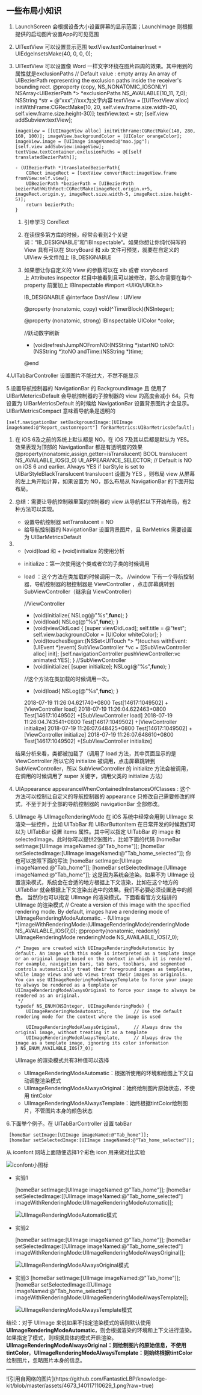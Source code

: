 ## 一些布局小知识

1. LaunchScreen 会根据设备大小设置屏幕的显示范围；LaunchImage 则根据提供的启动图片设置App的可见范围
2. UITextView 可以设置显示范围
       textView.textContainerInset = UIEdgeInsetsMake(40, 0, 0, 0);
3. UITextView 可以设置像 Word 一样文字环绕在图片四周的效果。其中用到的属性就是exclusionPaths
   // Default value : empty array  An array of UIBezierPath representing the exclusion paths inside the receiver's bounding rect.
   @property (copy, NS_NONATOMIC_IOSONLY) NSArray<UIBezierPath *> *exclusionPaths NS_AVAILABLE(10_11, 7_0);
       NSString *str = @“xxx”;//xxx为文字内容
       textView = [[UITextView alloc] initWithFrame:CGRectMake(10, 20, self.view.frame.size.width-20,    self.view.frame.size.height-30)];
       textView.text = str;
       [self.view addSubview:textView];
       
       imageView = [[UIImageView alloc] initWithFrame:CGRectMake(140, 280, 160, 100)]; imageView.backgroundColor = [UIColor orangeColor];  
       imageView.image = [UIImage imageNamed:@"mao.jpg"];    
       [self.view addSubview:imageView];
       textView.textContainer.exclusionPaths = @[[self translatedBezierPath]];
       
       - (UIBezierPath *)translatedBezierPath{
           CGRect imageRect = [textView convertRect:imageView.frame fromView:self.view];
           UIBezierPath *bezierPath = [UIBezierPath bezierPathWithRect:CGRectMake(imageRect.origin.x+5, imageRect.origin.y, imageRect.size.width-5, imageRect.size.height-5)];
           return bezierPath;
       }																		
   1. 引申学习 CoreText
   2. 在读很多第方库的时候，经常会看到2个关键词：“IB_DESIGNABLE”和”IBInspectable“。如果你想让你纯代码写的 View 具有可以在 StoryBoard 和 xib 文件可预览，就要在自定义的 UIView 头文件加上 IB_DESIGNABLE
   3. 如果想让你自定义的 View 的参数可以在 xib 或者 storyboard 上 Attributes inspector  栏目中被看到且可以被修改，那么你需要在每个 property 前面加上  IBInspectable
       #import <UIKit/UIKit.h>
       
       IB_DESIGNABLE
       @interface DashView : UIView
       
       @property (nonatomic, copy) void(^TimerBlock)(NSInteger);
       
       @property (nonatomic, strong) IBInspectable UIColor *color;
       
       //跃动数字刷新
       - (void)refreshJumpNOFromNO:(NSString *)startNO toNO:(NSString *)toNO andTime:(NSString *)time;
       
       @end
   

4.UITabBarController 设置图片不能过大，不然不能显示

5.设置导航控制器的 NavigationBar 的  BackgroundImage 且 使用了 UIBarMetericsDefault 会导航控制器的子控制器的 view 的高度会减小 64。只有设置为 UIBarMetricsDefault 的时候给 NavigationBar 设置背景图片才会显示。UIBarMetricsCompact 意味着导航条是透明的

    [self.navigationBar setBackgroundImage:[UIImage imageNamed:@"Report_customreport"] forBarMetrics:UIBarMetricsDefault];

1. 在 iOS 6及之前的系统上默认都是 NO，在 iOS 7及其以后都是默认为 YES。效果表现为顶部的 NavigationBar 都是有透明度的效果
       @property(nonatomic,assign,getter=isTranslucent) BOOL translucent NS_AVAILABLE_IOS(3_0) UI_APPEARANCE_SELECTOR; // Default is NO on iOS 6 and earlier. Always YES if barStyle is set to UIBarStyleBlackTranslucent
   translucent 设置为 YES ，则布局 view  从屏幕的左上角开始计算，如果设置为 NO，那么布局从 NavigationBar 的下面开始布局。
2. 总结：需要让导航控制器里面的控制器的 view 从导航栏以下开始布局，有2种方法可以实现。
   - 设置导航控制器 setTranslucent = NO
   - 给导航控制器的 NavigationBar 设置背景图片，且 BarMetrics 需要设置为  UIBarMetricsDefault
3. + (void)load  和  + (void)initialize 的使用分析
   - initialize：第一次使用这个类或者它的子类的时候调用 
   - load ：这个方法在类加载的时候调用一次。 
       //window 下有一个导航控制器，导航控制器的根控制器是 ViewController ，点击屏幕跳转到 SubViewController（继承自 ViewController）
       
       //ViewController
       + (void)initialize{
           NSLog(@"%s",__func__);
       }
       + (void)load{
           NSLog(@"%s",__func__);
       }
       
       - (void)viewDidLoad {
           [super viewDidLoad];
           self.title = @"test";
           self.view.backgroundColor = [UIColor whiteColor];
       }
       - (void)touchesBegan:(NSSet<UITouch *> *)touches withEvent:(UIEvent *)event{
           SubViewController *vc = [[SubViewController alloc] init];
           [self.navigationController pushViewController:vc animated:YES];
       }
       //SubViewController
       + (void)initialize{
           [super initialize];
           NSLog(@"%s",__func__);
       }
       
       //这个方法在类加载的时候调用一次。
       + (void)load{
           NSLog(@"%s",__func__);
       }
       
       2018-07-19 11:26:04.621740+0800 Test[14617:1049502] +[ViewController load]
       2018-07-19 11:26:04.622463+0800 Test[14617:1049502] +[SubViewController load]
       2018-07-19 11:26:04.743541+0800 Test[14617:1049502] +[ViewController initialize]
       2018-07-19 11:26:07.648425+0800 Test[14617:1049502] +[ViewController initialize]
       2018-07-19 11:26:07.648610+0800 Test[14617:1049502] +[SubViewController initialize]
       
       
   结果分析来看，类都被加载了（调用了 load 方法，其中页面显示的是 ViewController 所以它的 initialize 被调用，点击屏幕跳转到  SubViewController，所以 SubViewController 的 initialize 方法会被调用，在调用的时候调用了 super 关键字，调用父类的 initialize 方法）
4. UIAppearance appearanceWhenContainedInInstancesOfClasses  : 这个方法可以控制让自定义的导航控制器的 appearance 只修改自己需要修改的样式，不至于对于全部的导航控制器的 navigationBar 全部修改。
5. UIImage 与 UIImageRenderingMode
   在 iOS 系统中经常会用到 UIImage 来渲染一些控件，比如 UITabBar 和 UIBarButtonItem 
   在日常开发的时候我们可以为 UITabBar 设置 items 属性。其中可以指定 UITabBar 的 image 和 selectedImage。此时你可以提供2张图片，比如下面的代码
       [homeBar setImage:[UIImage imageNamed:@"Tab_home"]];
       [homeBar setSelectedImage:[UIImage imageNamed:@"Tab_home_selected"]];
   你也可以按照下面的写法
       [homeBar setImage:[UIImage imageNamed:@"Tab_home"]];
       [homeBar setSelectedImage:[UIImage imageNamed:@"Tab_home"]];
   这是因为系统会渲染。如果不为 UIImage 设置渲染模式，系统会在合适的地方根据上下文渲染，比如在这个地方的 UITabBar 就会根据上下文渲染出选中的效果。我们不必要必须设置选中的颜色。	
   当然你也可以指定 UIImage 的渲染模式。下面看看官方文档讲的 UIImage 的渲染模式
       // Create a version of this image with the specified rendering mode. By default, images have a rendering mode of UIImageRenderingModeAutomatic.
       - (UIImage *)imageWithRenderingMode:(UIImageRenderingMode)renderingMode NS_AVAILABLE_IOS(7_0);
       @property(nonatomic, readonly) UIImageRenderingMode renderingMode NS_AVAILABLE_IOS(7_0);
       
       
       
       /* Images are created with UIImageRenderingModeAutomatic by default. An image with this mode is interpreted as a template image or an original image based on the context in which it is rendered. For example, navigation bars, tab bars, toolbars, and segmented controls automatically treat their foreground images as templates, while image views and web views treat their images as originals. You can use UIImageRenderingModeAlwaysTemplate to force your image to always be rendered as a template or UIImageRenderingModeAlwaysOriginal to force your image to always be rendered as an original.
        */
       typedef NS_ENUM(NSInteger, UIImageRenderingMode) {
           UIImageRenderingModeAutomatic,          // Use the default rendering mode for the context where the image is used
           
           UIImageRenderingModeAlwaysOriginal,     // Always draw the original image, without treating it as a template
           UIImageRenderingModeAlwaysTemplate,     // Always draw the image as a template image, ignoring its color information
       } NS_ENUM_AVAILABLE_IOS(7_0);
   UIImage 的渲染模式共有3种值可以选择
   - UIImageRenderingModeAutomatic：根据所使用的环境和绘图上下文自动调整渲染模式
   - UIImageRenderingModeAlwaysOriginal：始终绘制图片原始状态，不使用 tintColor
   - UIImageRenderingModeAlwaysTemplate：始终根据tintColor绘制图片，不管图片本身的颜色状态
   
6.下面举个例子。在 UITabBarController 设置 tabBar
 
     [homeBar setImage:[UIImage imageNamed:@"Tab_home"]];
     [homeBar setSelectedImage:[UIImage imageNamed:@"Tab_home_selected"]];
     

 从 iconfont 网站上面随便选择1个彩色 icon 用来做对比实验
     
 ![iconfont小图标](https://github.com/FantasticLBP/knowledge-kit/blob/master/assets/WX20180719-135721.png?raw=true)
     
     
 - 实验1
       
      [homeBar setImage:[UIImage imageNamed:@"Tab_home"]];
      [homeBar setSelectedImage:[[UIImage imageNamed:@"Tab_home_selected"] imageWithRenderingMode:UIImageRenderingModeAutomatic]];

    ![UIImageRenderingModeAutomatic模式](https://github.com/FantasticLBP/knowledge-kit/blob/master/assets/WX20180719-135617@2x.png?raw=true)
     
     
- 实验2
     
     [homeBar setImage:[UIImage imageNamed:@"Tab_home"]];
     [homeBar setSelectedImage:[[UIImage imageNamed:@"Tab_home_selected"] imageWithRenderingMode:UIImageRenderingModeAlwaysOriginal]];
   
     ![UIImageRenderingModeAlwaysOriginal模式](https://github.com/FantasticLBP/knowledge-kit/blob/master/assets/WX20180719-135552@2x.png?raw=true)
     
     
- 实验3
     [homeBar setImage:[UIImage imageNamed:@"Tab_home"]];
     [homeBar setSelectedImage:[[UIImage imageNamed:@"Tab_home_selected"] imageWithRenderingMode:UIImageRenderingModeAlwaysTemplate]];

     ![UIImageRenderingModeAlwaysTemplate模式](https://github.com/FantasticLBP/knowledge-kit/blob/master/assets/WX20180719-135552@2x.png?raw=true)
  
结论：对于 UIImage 来说如果不指定渲染模式的话则默认使用**UIImageRenderingModeAutomatic**，则会根据渲染的环境和上下文进行渲染。如果指定了模式，则根据具体的模式开启渲染。**UIImageRenderingModeAlwaysOriginal：**则绘制图片的原始信息，不使用**tintColor**。**UIImageRenderingModeAlwaysTemplate：**则始终根据**tintColor**绘制图片，忽略图片本身的信息。



<hr>
![引用自网络的图片](https://github.com/FantasticLBP/knowledge-kit/blob/master/assets/4673_140117110629_1.png?raw=true)